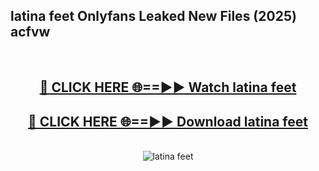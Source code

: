<h2>latina feet Onlyfans Leaked New Files (2025) acfvw</h2>
<br>
<div align="center">
<h2><a href="https://mediafiles.top/latina_feet&ref=git" rel="nofollow">🔴 CLICK HERE 🌐==►► Watch latina feet</a></h2>
<h2><a href="https://mediafiles.top/latina_feet&ref=git" rel="nofollow">🔴 CLICK HERE 🌐==►► Download latina feet</a></h2>
<br>
<a href="https://mediafiles.top/latina_feet&ref=git" rel="nofollow" data-target="animated-image.originalLink"><img src="https://i.ibb.co.com/xMMVF88/686577567.gif" alt="latina feet" style="max-width: 100%; display: inline-block;" data-target="animated-image.originalImage"></a>
</div>
<br>
<br>